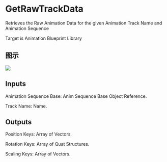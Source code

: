# GetRawTrackData

Retrieves the Raw Animation Data for the given Animation Track Name and Animation Sequence

Target is Animation Blueprint Library

## 图示

![]($-20221218-17524205.png)

## Inputs

Animation Sequence Base: Anim Sequence Base Object Reference.

Track Name: Name.  

## Outputs

Position Keys: Array of Vectors.

Rotation Keys: Array of Quat Structures.

Scaling Keys: Array of Vectors.

